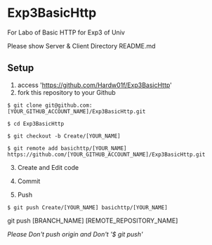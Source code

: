 # Exp3BasicHttp
For Labo of Basic HTTP for Exp3 of Univ

Please show Server & Client Directory README.md

## Setup

1. access 'https://github.com/Hardw01f/Exp3BasicHttp'
2. fork this repository to your Github

```
$ git clone git@github.com:[YOUR_GITHUB_ACCOUNT_NAME]/Exp3BasicHttp.git
```

```
$ cd Exp3BasicHttp
```

```
$ git checkout -b Create/[YOUR_NAME] 
```

```
$ git remote add basichttp/[YOUR_NAME] https://github.com/[YOUR_GITHUB_ACCOUNT_NAME]/Exp3BasicHttp.git
```

3. Create and Edit code

4. Commit

5. Push 

```
$ git push Create/[YOUR_NAME] basichttp/[YOUR_NAME]
```

git push [BRANCH_NAME] [REMOTE_REPOSITORY_NAME]

*Please Don't push origin and Don't '$ git push'*
